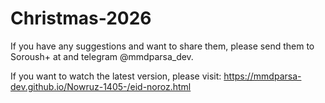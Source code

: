 # Christmas-2026
If you have any suggestions and want to share them, please send them to Soroush+ at and telegram @mmdparsa_dev.

If you want to watch the latest version, please visit: https://mmdparsa-dev.github.io/Nowruz-1405-/eid-noroz.html
